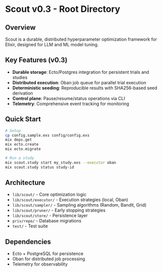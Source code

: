 # Scout v0.3 - Root Directory

## Overview
Scout is a durable, distributed hyperparameter optimization framework for Elixir, designed for LLM and ML model tuning.

## Key Features (v0.3)
- **Durable storage**: Ecto/Postgres integration for persistent trials and studies
- **Distributed execution**: Oban job queue for parallel trial execution
- **Deterministic seeding**: Reproducible results with SHA256-based seed derivation
- **Control plane**: Pause/resume/status operations via CLI
- **Telemetry**: Comprehensive event tracking for monitoring

## Quick Start
```bash
# Setup
cp config.sample.exs config/config.exs
mix deps.get
mix ecto.create
mix ecto.migrate

# Run a study
mix scout.study start my_study.exs --executor oban
mix scout.study status study-id
```

## Architecture
- `lib/scout/` - Core optimization logic
- `lib/scout/executor/` - Execution strategies (local, Oban)
- `lib/scout/sampler/` - Sampling algorithms (Random, Bandit, Grid)
- `lib/scout/pruner/` - Early stopping strategies
- `lib/scout/store/` - Persistence layer
- `priv/repo/` - Database migrations
- `test/` - Test suite

## Dependencies
- Ecto + PostgreSQL for persistence
- Oban for distributed job processing
- Telemetry for observability
